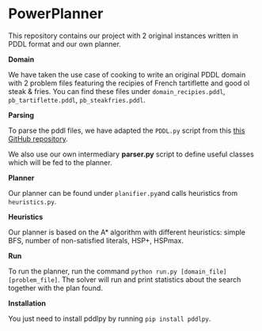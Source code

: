 # PowerPlanner

This repository contains our project with 2 original instances written in PDDL format and our own planner.

__Domain__

We have taken the use case of cooking to write an original PDDL domain with 2 problem files featuring the recipies of French tartiflette and good ol steak & fries. You can find these files under `domain_recipies.pddl`, `pb_tartiflette.pddl`, `pb_steakfries.pddl`. 

__Parsing__

To parse the pddl files, we have adapted the `PDDL.py` script from this [this GitHub repository](https://github.com/pucrs-automated-planning/pddl-parser).

We also use our own intermediary __parser.py__ script to define useful classes which will be fed to the planner.

__Planner__

Our planner can be found under `planifier.py`and calls heuristics from `heuristics.py`.

__Heuristics__

Our planner is based on the A* algorithm with different heuristics: simple BFS, number of non-satisfied literals, HSP+, HSPmax.

__Run__

To run the planner, run the command `python run.py [domain_file] [problem_file]`.
The solver will run and print statistics about the search together with the plan found.

__Installation__

You just need to install pddlpy by running `pip install pddlpy`.

